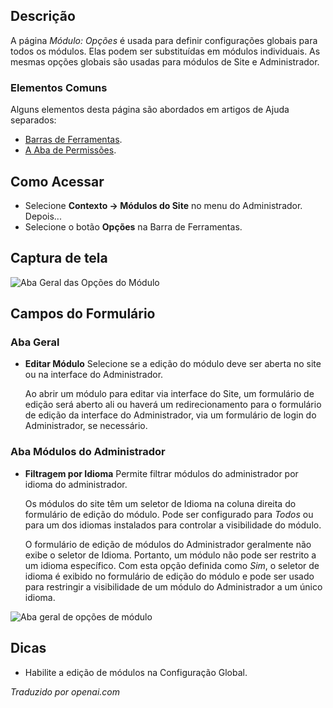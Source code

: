 <!-- Filename: Help4.x:Modules:_Options  / Display title: Módulo: Opções -->

## Descrição

A página *Módulo: Opções* é usada para definir configurações globais para todos os módulos. Elas
podem ser substituídas em módulos individuais. As mesmas opções globais são usadas para 
módulos de Site e Administrador.

### Elementos Comuns

Alguns elementos desta página são abordados em artigos de Ajuda separados:

* [Barras de Ferramentas](jdocmanual?article=help/common-elements/toolbars).
* [A Aba de Permissões](jdocmanual?article=help/common-elements/edit-permissions).

## Como Acessar

- Selecione **Contexto → Módulos do Site** no menu do Administrador. Depois...
- Selecione o botão **Opções** na Barra de Ferramentas.

## Captura de tela

![Aba Geral das Opções do Módulo](../../../pt_br/imagens/modulos/aba-de-opcoes-geral-do-modulo.png)

## Campos do Formulário

### Aba Geral

* **Editar Módulo** Selecione se a edição do módulo deve ser aberta no site ou na interface do Administrador.

  Ao abrir um módulo para editar via interface do Site, um formulário de edição será aberto ali ou haverá um redirecionamento para o formulário de edição da interface do Administrador, via um formulário de login do Administrador, se necessário.

### Aba Módulos do Administrador

* **Filtragem por Idioma** Permite filtrar módulos do administrador por idioma do administrador.

  Os módulos do site têm um seletor de Idioma na coluna direita do formulário de edição do módulo. Pode ser configurado para *Todos* ou para um dos idiomas instalados para controlar a visibilidade do módulo.

  O formulário de edição de módulos do Administrador geralmente não exibe o seletor de Idioma. Portanto, um módulo não pode ser restrito a um idioma específico. Com esta opção definida como *Sim*, o seletor de idioma é exibido no formulário de edição do módulo e pode ser usado para restringir a visibilidade de um módulo do Administrador a um único idioma.

![Aba geral de opções de módulo](../../../ptbr/images/modules/module-options-administrator-modules-tab.png)

## Dicas

* Habilite a edição de módulos na Configuração Global.

*Traduzido por openai.com*

